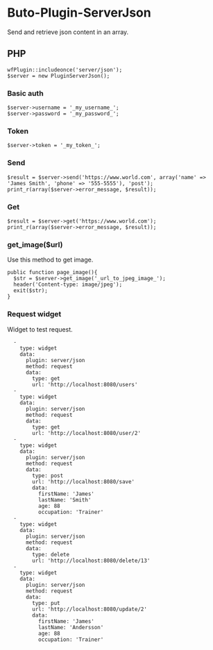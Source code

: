 # Buto-Plugin-ServerJson

Send and retrieve json content in an array.

## PHP

```
wfPlugin::includeonce('server/json');
$server = new PluginServerJson();
```

### Basic auth

```
$server->username = '_my_username_';
$server->password = '_my_password_';
```

### Token

```
$server->token = '_my_token_';
```

### Send

```
$result = $server->send('https://www.world.com', array('name' => 'James Smith', 'phone' => '555-5555'), 'post');
print_r(array($server->error_message, $result));
```

### Get

```
$result = $server->get('https://www.world.com');
print_r(array($server->error_message, $result));
```

### get_image($url)
Use this method to get image.

```
public function page_image(){
  $str = $server->get_image('_url_to_jpeg_image_');
  header('Content-type: image/jpeg');
  exit($str);
}
```

### Request widget
Widget to test request.
```
  -
    type: widget
    data:
      plugin: server/json
      method: request
      data:
        type: get
        url: 'http://localhost:8080/users'
  -
    type: widget
    data:
      plugin: server/json
      method: request
      data:
        type: get
        url: 'http://localhost:8080/user/2'
  -
    type: widget
    data:
      plugin: server/json
      method: request
      data:
        type: post
        url: 'http://localhost:8080/save'
        data:
          firstName: 'James'
          lastName: 'Smith'
          age: 88
          occupation: 'Trainer'
  -
    type: widget
    data:
      plugin: server/json
      method: request
      data:
        type: delete
        url: 'http://localhost:8080/delete/13'
  -
    type: widget
    data:
      plugin: server/json
      method: request
      data:
        type: put
        url: 'http://localhost:8080/update/2'
        data:
          firstName: 'James'
          lastName: 'Andersson'
          age: 88
          occupation: 'Trainer'
```

